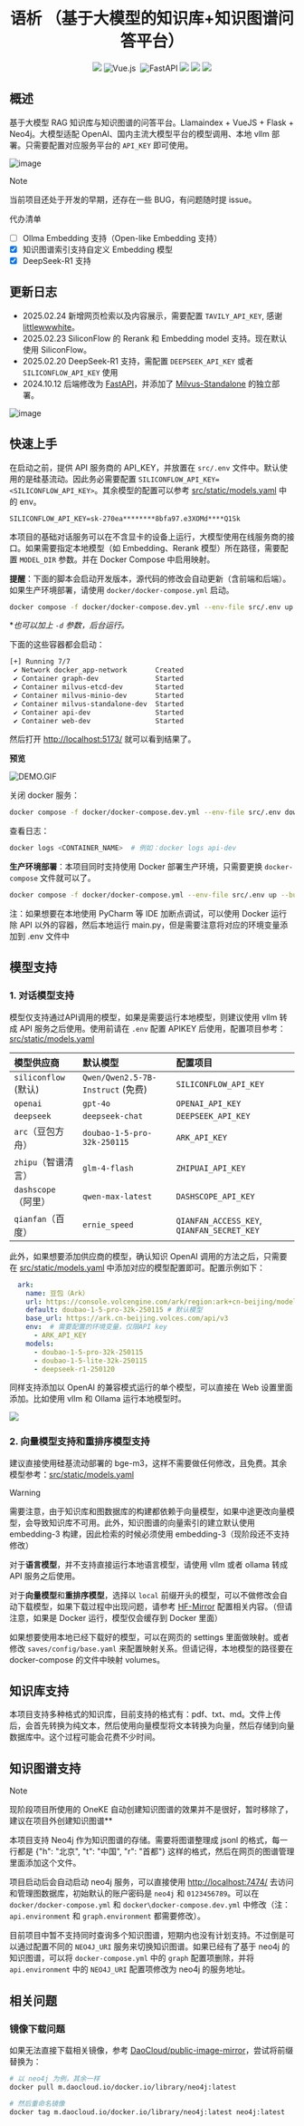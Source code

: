 <h1 align="center">语析 （基于大模型的知识库+知识图谱问答平台）</h1>
<div align="center">

![](https://img.shields.io/badge/Docker-2496ED?style=flat&logo=docker&logoColor=ffffff)
![Vue.js](https://img.shields.io/badge/vuejs-%2335495e.svg?style=flat&logo=vuedotjs&logoColor=%234FC08D) 
![FastAPI](https://img.shields.io/badge/FastAPI-005571?style=flat&logo=fastapi)
![](https://img.shields.io/github/issues/xerrors/Yuxi-Know?color=F48D73)
![](https://img.shields.io/github/license/bitcookies/winrar-keygen.svg?logo=github)
![](https://img.shields.io/github/stars/xerrors/Yuxi-Know)

</div>


## 概述

基于大模型 RAG 知识库与知识图谱的问答平台。Llamaindex + VueJS + Flask + Neo4j。大模型适配 OpenAI、国内主流大模型平台的模型调用、本地 vllm 部署。只需要配置对应服务平台的 `API_KEY` 即可使用。

![image](https://github.com/user-attachments/assets/75010511-4ac5-4924-8268-fea9a589839c)



> [!NOTE]
> 当前项目还处于开发的早期，还存在一些 BUG，有问题随时提 issue。

代办清单

- [ ] Ollma Embedding 支持（Open-like Embedding 支持）
- [x] 知识图谱索引支持自定义 Embedding 模型
- [x] DeepSeek-R1 支持

## 更新日志

- 2025.02.24 新增网页检索以及内容展示，需要配置 `TAVILY_API_KEY`, 感谢 [littlewwwhite](https://github.com/littlewwwhite)。
- 2025.02.23 SiliconFlow 的 Rerank 和 Embedding model 支持。现在默认使用 SiliconFlow。
- 2025.02.20 DeepSeek-R1 支持，需配置 `DEEPSEEK_API_KEY` 或者 `SILICONFLOW_API_KEY` 使用
- 2024.10.12 后端修改为 [FastAPI](https://github.com/fastapi)，并添加了 [Milvus-Standalone](https://github.com/milvus-io) 的独立部署。

![image](https://github.com/user-attachments/assets/8416a933-cc43-45d0-bf06-00df0ba6c4fb)


## 快速上手

在启动之前，提供 API 服务商的 API_KEY，并放置在 `src/.env` 文件中。默认使用的是硅基流动。因此务必需要配置 `SILICONFLOW_API_KEY=<SILICONFLOW_API_KEY>`。其余模型的配置可以参考 [src/static/models.yaml](src/static/models.yaml) 中的 env。

```
SILICONFLOW_API_KEY=sk-270ea********8bfa97.e3XOMd****Q1Sk
```

本项目的基础对话服务可以在不含显卡的设备上运行，大模型使用在线服务商的接口。如果需要指定本地模型（如 Embedding、Rerank 模型）所在路径，需要配置 `MODEL_DIR` 参数。并在 Docker Compose 中启用映射。

**提醒**：下面的脚本会启动开发版本，源代码的修改会自动更新（含前端和后端）。如果生产环境部署，请使用 `docker/docker-compose.yml` 启动。

```bash
docker compose -f docker/docker-compose.dev.yml --env-file src/.env up --build
```

**也可以加上 `-d` 参数，后台运行。*

下面的这些容器都会启动：

```bash
[+] Running 7/7
 ✔ Network docker_app-network       Created
 ✔ Container graph-dev              Started
 ✔ Container milvus-etcd-dev        Started
 ✔ Container milvus-minio-dev       Started
 ✔ Container milvus-standalone-dev  Started
 ✔ Container api-dev                Started
 ✔ Container web-dev                Started
```

然后打开 [http://localhost:5173/](http://localhost:5173/) 就可以看到结果了。

**预览**

![DEMO.GIF](./images/demo.gif)

关闭 docker 服务：

```bash
docker compose -f docker/docker-compose.dev.yml --env-file src/.env down
```

查看日志：

```bash
docker logs <CONTAINER_NAME>  # 例如：docker logs api-dev
```

**生产环境部署**：本项目同时支持使用 Docker 部署生产环境，只需要更换 `docker-compose` 文件就可以了。

```bash
docker compose -f docker/docker-compose.yml --env-file src/.env up --build
```

注：如果想要在本地使用 PyCharm 等 IDE 加断点调试，可以使用 Docker 运行除 API 以外的容器，然后本地运行 main.py，但是需要注意将对应的环境变量添加到 .env 文件中

## 模型支持

### 1. 对话模型支持

模型仅支持通过API调用的模型，如果是需要运行本地模型，则建议使用 vllm 转成 API 服务之后使用。使用前请在 `.env` 配置 APIKEY 后使用，配置项目参考：[src/static/models.yaml](src/static/models.yaml)

| 模型供应商            | 默认模型                                  | 配置项目                                       |
| :-------------------- | :---------------------------------------- | :--------------------------------------------- |
| `siliconflow` (默认) | `Qwen/Qwen2.5-7B-Instruct` (免费)  | `SILICONFLOW_API_KEY`                        |
| `openai`            | `gpt-4o`                                | `OPENAI_API_KEY`                             |
| `deepseek`          | `deepseek-chat`                         | `DEEPSEEK_API_KEY`                           |
| `arc`（豆包方舟）       | `doubao-1-5-pro-32k-250115`        | `ARK_API_KEY`                            |
| `zhipu`（智谱清言）       | `glm-4-flash`                   | `ZHIPUAI_API_KEY`                            |
| `dashscope`（阿里） | `qwen-max-latest`                       | `DASHSCOPE_API_KEY`                          |
| `qianfan`（百度）   | `ernie_speed`                           | `QIANFAN_ACCESS_KEY`, `QIANFAN_SECRET_KEY` |

此外，如果想要添加供应商的模型，确认知识 OpenAI 调用的方法之后，只需要在 [src/static/models.yaml](src/static/models.yaml) 中添加对应的模型配置即可。配置示例如下：

```yaml
  ark:
    name: 豆包（Ark）
    url: https://console.volcengine.com/ark/region:ark+cn-beijing/model # 模型列表
    default: doubao-1-5-pro-32k-250115 # 默认模型
    base_url: https://ark.cn-beijing.volces.com/api/v3
    env:  # 需要配置的环境变量，仅限API key
      - ARK_API_KEY
    models:
      - doubao-1-5-pro-32k-250115
      - doubao-1-5-lite-32k-250115
      - deepseek-r1-250120
```

同样支持添加以 OpenAI 的兼容模式运行的单个模型，可以直接在 Web 设置里面添加。比如使用 vllm 和 Ollama 运行本地模型时。

![](./images/custom_models.png)

### 2. 向量模型支持和重排序模型支持

建议直接使用硅基流动部署的 bge-m3，这样不需要做任何修改，且免费。其余模型参考：[src/static/models.yaml](src/static/models.yaml)

> [!Warning]
> 需要注意，由于知识库和图数据库的构建都依赖于向量模型，如果中途更改向量模型，会导致知识库不可用。此外，知识图谱的向量索引的建立默认使用 embedding-3 构建，因此检索的时候必须使用 embedding-3（现阶段还不支持修改）


对于**语言模型**，并不支持直接运行本地语言模型，请使用 vllm 或者 ollama 转成 API 服务之后使用。

对于**向量模型**和**重排序模型**，选择以 `local` 前缀开头的模型，可以不做修改会自动下载模型，如果下载过程中出现问题，请参考 [HF-Mirror](https://hf-mirror.com/) 配置相关内容。（但请注意，如果是 Docker 运行，模型仅会缓存到 Docker 里面）

如果想要使用本地已经下载好的模型，可以在网页的 settings 里面做映射。或者修改 `saves/config/base.yaml` 来配置映射关系。但请记得，本地模型的路径要在 docker-compose 的文件中映射 volumes。


## 知识库支持

本项目支持多种格式的知识库，目前支持的格式有：pdf、txt、md。文件上传后，会首先转换为纯文本，然后使用向量模型将文本转换为向量，然后存储到向量数据库中。这个过程可能会花费不少时间。

## 知识图谱支持

> [!NOTE]
> 现阶段项目所使用的 OneKE 自动创建知识图谱的效果并不是很好，暂时移除了，建议在项目外创建知识图谱**

本项目支持 Neo4j 作为知识图谱的存储。需要将图谱整理成 jsonl 的格式，每一行都是 {"h": "北京", "t": "中国", "r": "首都"} 这样的格式，然后在网页的图谱管理里面添加这个文件。

项目启动后会自动启动 neo4j 服务，可以直接使用 [http://localhost:7474/](http://localhost:7474/) 去访问和管理图数据库，初始默认的账户密码是 `neo4j` 和 `0123456789`。可以在 `docker/docker-compose.yml` 和 `docker\docker-compose.dev.yml` 中修改（注：`api.environment` 和 `graph.environment` 都需要修改）。

目前项目中暂不支持同时查询多个知识图谱，短期内也没有计划支持。不过倒是可以通过配置不同的 `NEO4J_URI` 服务来切换知识图谱。如果已经有了基于 neo4j 的知识图谱，可以将 `docker-compose.yml` 中的 `graph` 配置项删除，并将 `api.environment` 中的 `NEO4J_URI` 配置项修改为 neo4j 的服务地址。

## 相关问题

### 镜像下载问题

如果无法直接下载相关镜像，参考 [DaoCloud/public-image-mirror](https://github.com/DaoCloud/public-image-mirror?tab=readme-ov-file#%E5%BF%AB%E9%80%9F%E5%BC%80%E5%A7%8B)，尝试将前缀替换为：

```bash
# 以 neo4j 为例，其余一样
docker pull m.daocloud.io/docker.io/library/neo4j:latest

# 然后重命名镜像
docker tag m.daocloud.io/docker.io/library/neo4j:latest neo4j:latest
```
